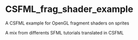 # CSFML_frag_shader_example
A CSFML example for OpenGL fragment shaders on sprites

A mix from differents SFML tutorials translated in CSFML
